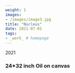 ```yaml
---
weight: 1
images:
- /images/image3.jpg
title: "Nucleus"
date: 2021-07-01
tags:
- _work_ # homepage
---
```

2021
### 24*32 inch Oil on canvas

